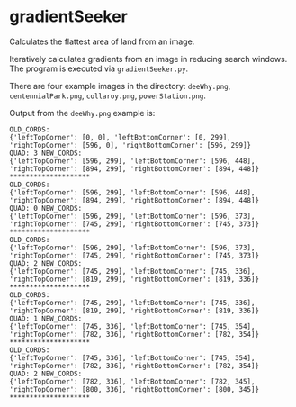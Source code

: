 # gradientSeeker
Calculates the flattest area of land from an image.

Iteratively calculates gradients from an image in reducing search windows. The program is executed via ```gradientSeeker.py```.

There are four example images in the directory: ```deeWhy.png```, ```centennialPark.png```, ```collaroy.png```, ```powerStation.png```.

Output from the ```deeWhy.png``` example is:

```
OLD_CORDS:
{'leftTopCorner': [0, 0], 'leftBottomCorner': [0, 299], 'rightTopCorner': [596, 0], 'rightBottomCorner': [596, 299]}
QUAD: 3 NEW_CORDS:
{'leftTopCorner': [596, 299], 'leftBottomCorner': [596, 448], 'rightTopCorner': [894, 299], 'rightBottomCorner': [894, 448]}
********************
OLD_CORDS:
{'leftTopCorner': [596, 299], 'leftBottomCorner': [596, 448], 'rightTopCorner': [894, 299], 'rightBottomCorner': [894, 448]}
QUAD: 0 NEW_CORDS:
{'leftTopCorner': [596, 299], 'leftBottomCorner': [596, 373], 'rightTopCorner': [745, 299], 'rightBottomCorner': [745, 373]}
********************
OLD_CORDS:
{'leftTopCorner': [596, 299], 'leftBottomCorner': [596, 373], 'rightTopCorner': [745, 299], 'rightBottomCorner': [745, 373]}
QUAD: 2 NEW_CORDS:
{'leftTopCorner': [745, 299], 'leftBottomCorner': [745, 336], 'rightTopCorner': [819, 299], 'rightBottomCorner': [819, 336]}
********************
OLD_CORDS:
{'leftTopCorner': [745, 299], 'leftBottomCorner': [745, 336], 'rightTopCorner': [819, 299], 'rightBottomCorner': [819, 336]}
QUAD: 1 NEW_CORDS:
{'leftTopCorner': [745, 336], 'leftBottomCorner': [745, 354], 'rightTopCorner': [782, 336], 'rightBottomCorner': [782, 354]}
********************
OLD_CORDS:
{'leftTopCorner': [745, 336], 'leftBottomCorner': [745, 354], 'rightTopCorner': [782, 336], 'rightBottomCorner': [782, 354]}
QUAD: 2 NEW_CORDS:
{'leftTopCorner': [782, 336], 'leftBottomCorner': [782, 345], 'rightTopCorner': [800, 336], 'rightBottomCorner': [800, 345]}
********************
```
